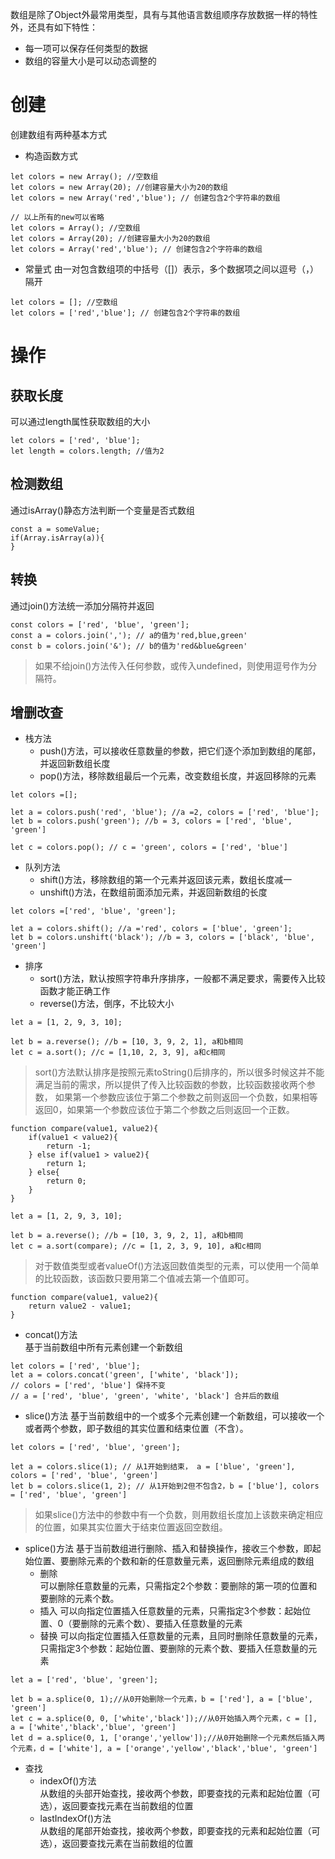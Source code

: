 数组是除了Object外最常用类型，具有与其他语言数组顺序存放数据一样的特性外，还具有如下特性：
- 每一项可以保存任何类型的数据
- 数组的容量大小是可以动态调整的

# 创建
创建数组有两种基本方式
- 构造函数方式
```` 
let colors = new Array(); //空数组
let colors = new Array(20); //创建容量大小为20的数组
let colors = new Array('red','blue'); // 创建包含2个字符串的数组
    
// 以上所有的new可以省略
let colors = Array(); //空数组
let colors = Array(20); //创建容量大小为20的数组
let colors = Array('red','blue'); // 创建包含2个字符串的数组
```` 

- 常量式
由一对包含数组项的中括号（[]）表示，多个数据项之间以逗号（，）隔开
```` 
let colors = []; //空数组
let colors = ['red','blue']; // 创建包含2个字符串的数组
````

# 操作

## 获取长度
可以通过length属性获取数组的大小
````
let colors = ['red', 'blue'];
let length = colors.length; //值为2
````

## 检测数组
通过isArray()静态方法判断一个变量是否式数组
````$xslt
const a = someValue;
if(Array.isArray(a)){
}
````

## 转换
通过join()方法统一添加分隔符并返回

````
const colors = ['red', 'blue', 'green'];
const a = colors.join(','); // a的值为'red,blue,green'
const b = colors.join('&'); // b的值为'red&blue&green'
````
> 如果不给join()方法传入任何参数，或传入undefined，则使用逗号作为分隔符。

## 增删改查
- 栈方法
    - push()方法，可以接收任意数量的参数，把它们逐个添加到数组的尾部，并返回新数组长度
    - pop()方法，移除数组最后一个元素，改变数组长度，并返回移除的元素
````
let colors =[];

let a = colors.push('red', 'blue'); //a =2, colors = ['red', 'blue'];
let b = colors.push('green'); //b = 3, colors = ['red', 'blue', 'green']

let c = colors.pop(); // c = 'green', colors = ['red', 'blue']
````

- 队列方法
    - shift()方法，移除数组的第一个元素并返回该元素，数组长度减一
    - unshift()方法，在数组前面添加元素，并返回新数组的长度
 ````
 let colors =['red', 'blue', 'green'];
 
 let a = colors.shift(); //a ='red', colors = ['blue', 'green'];
 let b = colors.unshift('black'); //b = 3, colors = ['black', 'blue', 'green']
 ````
 
 - 排序
    - sort()方法，默认按照字符串升序排序，一般都不满足要求，需要传入比较函数才能正确工作
    - reverse()方法，倒序，不比较大小
`````
let a = [1, 2, 9, 3, 10];

let b = a.reverse(); //b = [10, 3, 9, 2, 1], a和b相同
let c = a.sort(); //c = [1,10, 2, 3, 9], a和c相同

`````
> sort()方法默认排序是按照元素toString()后排序的，所以很多时候这并不能满足当前的需求，所以提供了传入比较函数的参数，比较函数接收两个参数，
如果第一个参数应该位于第二个参数之前则返回一个负数，如果相等返回0，如果第一个参数应该位于第二个参数之后则返回一个正数。

````
function compare(value1, value2){
    if(value1 < value2){
        return -1;
    } else if(value1 > value2){
        return 1;
    } else{
        return 0;
    }
}

let a = [1, 2, 9, 3, 10];

let b = a.reverse(); //b = [10, 3, 9, 2, 1], a和b相同
let c = a.sort(compare); //c = [1, 2, 3, 9, 10], a和c相同
````
> 对于数值类型或者valueOf()方法返回数值类型的元素，可以使用一个简单的比较函数，该函数只要用第二个值减去第一个值即可。
````
function compare(value1, value2){
    return value2 - value1;
}
````
- concat()方法  
基于当前数组中所有元素创建一个新数组
````
let colors = ['red', 'blue'];
let a = colors.concat('green', ['white', 'black']); 
// colors = ['red', 'blue'] 保持不变
// a = ['red', 'blue', 'green', 'white', 'black'] 合并后的数组   
````

- slice()方法
基于当前数组中的一个或多个元素创建一个新数组，可以接收一个或者两个参数，即子数组的其实位置和结束位置（不含）。
````
let colors = ['red', 'blue', 'green'];

let a = colors.slice(1); // 从1开始到结束， a = ['blue', 'green'], colors = ['red', 'blue', 'green']
let b = colors.slice(1, 2); // 从1开始到2但不包含2，b = ['blue'], colors = ['red', 'blue', 'green']
````
> 如果slice()方法中的参数中有一个负数，则用数组长度加上该数来确定相应的位置，如果其实位置大于结束位置返回空数组。

- splice()方法
基于当前数组进行删除、插入和替换操作，接收三个参数，即起始位置、要删除元素的个数和新的任意数量元素，返回删除元素组成的数组
    - 删除   
    可以删除任意数量的元素，只需指定2个参数：要删除的第一项的位置和要删除的元素个数。
    - 插入 
    可以向指定位置插入任意数量的元素，只需指定3个参数：起始位置、0（要删除的元素个数）、要插入任意数量的元素
    - 替换 
    可以向指定位置插入任意数量的元素，且同时删除任意数量的元素，只需指定3个参数：起始位置、要删除的元素个数、要插入任意数量的元素
    
````
let a = ['red', 'blue', 'green'];

let b = a.splice(0, 1);//从0开始删除一个元素，b = ['red'], a = ['blue', 'green']
let c = a.splice(0, 0, ['white','black']);//从0开始插入两个元素，c = [], a = ['white','black','blue', 'green']
let d = a.splice(0, 1, ['orange','yellow']);//从0开始删除一个元素然后插入两个元素，d = ['white'], a = ['orange','yellow','black','blue', 'green']
````

- 查找
    - indexOf()方法     
    从数组的头部开始查找，接收两个参数，即要查找的元素和起始位置（可选），返回要查找元素在当前数组的位置
    - lastIndexOf()方法      
    从数组的尾部开始查找，接收两个参数，即要查找的元素和起始位置（可选），返回要查找元素在当前数组的位置
